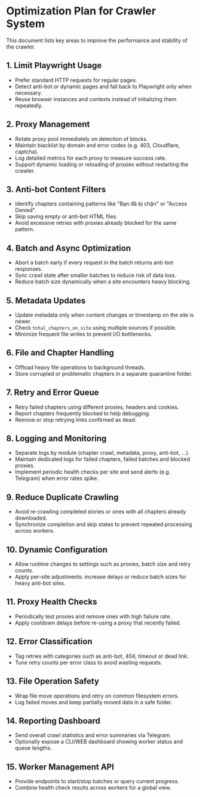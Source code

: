# Optimization Plan for Crawler System

This document lists key areas to improve the performance and stability of the crawler.

## 1. Limit Playwright Usage
- Prefer standard HTTP requests for regular pages.
- Detect anti-bot or dynamic pages and fall back to Playwright only when necessary.
- Reuse browser instances and contexts instead of initializing them repeatedly.

## 2. Proxy Management
- Rotate proxy pool immediately on detection of blocks.
- Maintain blacklist by domain and error codes (e.g. 403, Cloudflare, captcha).
- Log detailed metrics for each proxy to measure success rate.
- Support dynamic loading or reloading of proxies without restarting the crawler.

## 3. Anti-bot Content Filters
- Identify chapters containing patterns like "Bạn đã bị chặn" or "Access Denied".
- Skip saving empty or anti-bot HTML files.
- Avoid excessive retries with proxies already blocked for the same pattern.

## 4. Batch and Async Optimization
- Abort a batch early if every request in the batch returns anti-bot responses.
- Sync crawl state after smaller batches to reduce risk of data loss.
- Reduce batch size dynamically when a site encounters heavy blocking.

## 5. Metadata Updates
- Update metadata only when content changes or timestamp on the site is newer.
- Check `total_chapters_on_site` using multiple sources if possible.
- Minimize frequent file writes to prevent I/O bottlenecks.

## 6. File and Chapter Handling
- Offload heavy file operations to background threads.
- Store corrupted or problematic chapters in a separate quarantine folder.

## 7. Retry and Error Queue
- Retry failed chapters using different proxies, headers and cookies.
- Report chapters frequently blocked to help debugging.
- Remove or stop retrying links confirmed as dead.

## 8. Logging and Monitoring
- Separate logs by module (chapter crawl, metadata, proxy, anti-bot, ...).
- Maintain dedicated logs for failed chapters, failed batches and blocked proxies.
- Implement periodic health checks per site and send alerts (e.g. Telegram) when error rates spike.

## 9. Reduce Duplicate Crawling
- Avoid re-crawling completed stories or ones with all chapters already downloaded.
- Synchronize completion and skip states to prevent repeated processing across workers.

## 10. Dynamic Configuration
- Allow runtime changes to settings such as proxies, batch size and retry counts.
- Apply per-site adjustments: increase delays or reduce batch sizes for heavy anti-bot sites.


## 11. Proxy Health Checks
- Periodically test proxies and remove ones with high failure rate.
- Apply cooldown delays before re-using a proxy that recently failed.

## 12. Error Classification
- Tag retries with categories such as anti-bot, 404, timeout or dead link.
- Tune retry counts per error class to avoid wasting requests.

## 13. File Operation Safety
- Wrap file move operations and retry on common filesystem errors.
- Log failed moves and keep partially moved data in a safe folder.

## 14. Reporting Dashboard
- Send overall crawl statistics and error summaries via Telegram.
- Optionally expose a CLI/WEB dashboard showing worker status and queue lengths.

## 15. Worker Management API
- Provide endpoints to start/stop batches or query current progress.
- Combine health check results across workers for a global view.

